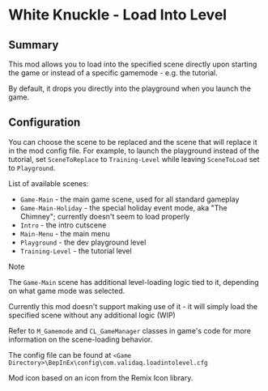# White Knuckle - Load Into Level

## Summary
This mod allows you to load into the specified scene directly upon starting the game or instead of a specific gamemode - e.g. the tutorial.

By default, it drops you directly into the playground when you launch the game.

## Configuration
You can choose the scene to be replaced and the scene that will replace it in the mod config file.
For example, to launch the playground instead of the tutorial, set `SceneToReplace` to `Training-Level` while leaving `SceneToLoad` set to `Playground`.

List of available scenes:
* `Game-Main` - the main game scene, used for all standard gameplay
* `Game-Main-Holiday` - the special holiday event mode, aka "The Chimney"; currently doesn't seem to load properly
* `Intro` - the intro cutscene
* `Main-Menu` - the main menu
* `Playground` - the dev playground level
* `Training-Level` - the tutorial level

> [!NOTE]
> The `Game-Main` scene has additional level-loading logic tied to it, depending on what game mode was selected.
>
> Currently this mod doesn't support making use of it - it will simply load the specified scene without any additional logic (WIP)
>
> Refer to `M_Gamemode` and `CL_GameManager` classes in game's code for more information on the scene-loading behavior.

The config file can be found at `<Game Directory>\BepInEx\config\com.validaq.loadintolevel.cfg`

Mod icon based on an icon from the Remix Icon library.
